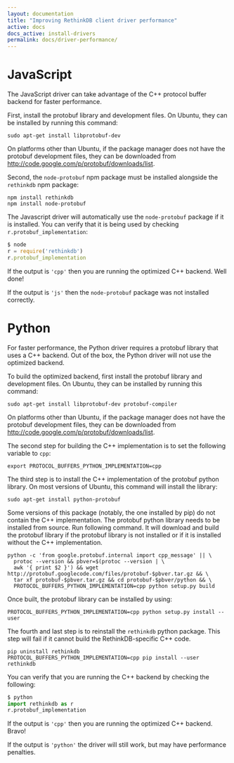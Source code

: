 ```yaml
---
layout: documentation
title: "Improving RethinkDB client driver performance"
active: docs
docs_active: install-drivers
permalink: docs/driver-performance/
---
```


# JavaScript #

The JavaScript driver can take advantage of the C++ protocol buffer
backend for faster performance.

First, install the protobuf library and development files. On Ubuntu,
they can be installed by running this command:

```
sudo apt-get install libprotobuf-dev
```

On platforms other than Ubuntu, if the package manager does not have
the protobuf development files, they can be downloaded from
http://code.google.com/p/protobuf/downloads/list.

Second, the `node-protobuf` npm package must be installed alongside
the `rethinkdb` npm package:

```
npm install rethinkdb
npm install node-protobuf
```

The Javascript driver will automatically use the `node-protobuf`
package if it is installed. You can verify that it is being used
by checking `r.protobuf_implementation`:

```javascript
$ node
r = require('rethinkdb')
r.protobuf_implementation
```

If the output is `'cpp'` then you are running the optimized C++
backend. Well done!

If the output is `'js'` then the `node-protobuf` package was not
installed correctly.

# Python #

For faster performance, the Python driver requires a protobuf library that
uses a C++ backend. Out of the box, the Python driver will not use the
optimized backend.

To build the optimized backend, first install the protobuf library and
development files.  On Ubuntu, they can be installed by running this
command:

```
sudo apt-get install libprotobuf-dev protobuf-compiler
```

On platforms other than Ubuntu, if the package manager does not have
the protobuf development files, they can be downloaded from
http://code.google.com/p/protobuf/downloads/list.

The second step for building the C++ implementation is to set the
following variable to `cpp`:

```
export PROTOCOL_BUFFERS_PYTHON_IMPLEMENTATION=cpp
```

The third step is to install the C++ implementation of the protobuf
python library. On most versions of Ubuntu, this command will install
the library:

```
sudo apt-get install python-protobuf
```

Some versions of this package (notably, the one installed by pip) do
not contain the C++ implementation. The protobuf python library needs
to be installed from source. Run following command. It will download and
build the protobuf library if the protobuf library is not installed or
if it is installed without the C++ implementation.

```
python -c 'from google.protobuf.internal import cpp_message' || \
  protoc --version && pbver=$(protoc --version | \
  awk '{ print $2 }') && wget http://protobuf.googlecode.com/files/protobuf-$pbver.tar.gz && \
  tar xf protobuf-$pbver.tar.gz && cd protobuf-$pbver/python && \
  PROTOCOL_BUFFERS_PYTHON_IMPLEMENTATION=cpp python setup.py build
```

Once built, the protobuf library can be installed by using:

```
PROTOCOL_BUFFERS_PYTHON_IMPLEMENTATION=cpp python setup.py install --user
```

The fourth and last step is to reinstall the `rethinkdb` python
package. This step will fail if it cannot build the RethinkDB-specific
C++ code.

```
pip uninstall rethinkdb
PROTOCOL_BUFFERS_PYTHON_IMPLEMENTATION=cpp pip install --user rethinkdb
```

You can verify that you are running the C++ backend by checking the following:

```py
$ python
import rethinkdb as r
r.protobuf_implementation
```

If the output is `'cpp'` then you are running the optimized C++ backend. Bravo!

If the output is `'python'` the driver will still work, but may have performance
penalties.
